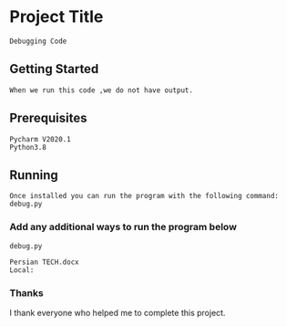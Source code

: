 # Project Title
```
Debugging Code
```
## Getting Started
```
When we run this code ,we do not have output.
```
## Prerequisites
```
Pycharm V2020.1
Python3.8
```
## Running
```
Once installed you can run the program with the following command:
debug.py
```
### Add any additional ways to run the program below
```
debug.py

Persian TECH.docx
Local: 
```
### Thanks
I thank everyone who helped me to complete this project.
